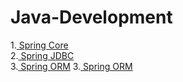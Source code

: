 # Java-Development

1.[ Spring Core](https://github.com/sumitsantape30/Java-Development/tree/main/Spring%20Framework) <br>
2.[ Spring JDBC](https://github.com/sumitsantape30/Java-Development/tree/main/Spring%20JDBC) <br>
3.[ Spring ORM](https://github.com/sumitsantape30/Java-Development/tree/main/Spring%20ORM)
3.[ Spring ORM](https://github.com/sumitsantape30/Java-Development/tree/main/Spring%20MVC)

